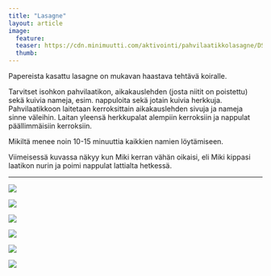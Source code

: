 ```yaml
---
title: "Lasagne"
layout: article
image:
  feature:
  teaser: https://cdn.minimuutti.com/aktivointi/pahvilaatikkolasagne/DSC36849-245px.jpg
  thumb:
---
```


Papereista kasattu lasagne on mukavan haastava tehtävä koiralle.

Tarvitset isohkon pahvilaatikon, aikakauslehden (josta niitit on poistettu) sekä kuivia nameja, esim. nappuloita sekä jotain kuivia herkkuja. Pahvilaatikkoon laitetaan kerroksittain aikakauslehden sivuja ja nameja sinne väleihin. Laitan yleensä herkkupalat alempiin kerroksiin ja nappulat päällimmäisiin kerroksiin.

Mikiltä menee noin 10-15 minuuttia kaikkien namien löytämiseen.

Viimeisessä kuvassa näkyy kun Miki kerran vähän oikaisi, eli Miki kippasi laatikon nurin ja poimi nappulat lattialta hetkessä.

---

![](https://cdn.minimuutti.com/aktivointi/pahvilaatikkolasagne/DSC36736-800px.jpg)

![](https://cdn.minimuutti.com/aktivointi/pahvilaatikkolasagne/DSC36849-800px.jpg)

![](https://cdn.minimuutti.com/aktivointi/pahvilaatikkolasagne/DSC36852-800px.jpg)

![](https://cdn.minimuutti.com/aktivointi/pahvilaatikkolasagne/DSC36870-800px.jpg)

![](https://cdn.minimuutti.com/aktivointi/pahvilaatikkolasagne/DSC36725-800px.jpg)

![](https://cdn.minimuutti.com/aktivointi/pahvilaatikkolasagne/DSC25633_2-800px.jpg)

